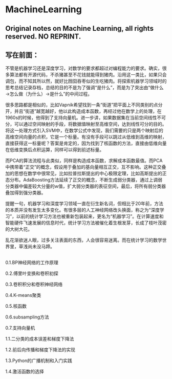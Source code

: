 # MachineLearning
## Original notes on Machine Learning, all rights reserved. NO REPRINT.

## 写在前面：

不管是机器学习还是深度学习，对数学的要求都超过对编程能力的要求。确实，很多算法都有开源代码，不杀猪甚至不花钱就能得到猪肉。沿用这一类比，如果只会调包，而不知其所以然，就好比囫囵吞枣似的生吃猪肉。将探索机器学习领域时的思考总结记录存档，总结的目的不是为了强调“是什么”，而是为了突出由“做什么→怎么做（为什么）→是什么”的中间过程。

很多思路都是相似的，比如Vapnik希望找到一条“街道”把平面上不同类别的点分开，并且“街道”越宽越好，他以此构造成本函数，再经过他在数学上的处理，在1960s的时候，他得到了支持向量机。进一步讲，如果数据集在当前空间线性不可分，可以通过空间映射的手段，将数据值映射至高维空间，达到线性可分的目的。将这一处理方式引入SVM中，在数学公式中发现，我们需要的只是两个映射后的高维空间向量的点积，它是一个标量。有没有手段可以跳过从低维到高维的映射，直接获得这一标量呢？答案是肯定的，因为找到了核函数的方法，直接由低维向量在低维变换后点积运算，同样可以得到前述标量。

而PCA的算法流程与此类似，同样是构造成本函数，求解成本函数最值。而PCA中携带着“正交”的概念，假设用于叠加的基向量相互正交，互不影响。这种正交叠加的思想在数学中很常见，比如拉普拉斯提出的中心极限定理，比如高斯提出的正态分布。AdaBoosting方法延续了正交的概念，不断生成弱分类器，通过上调弱分类器中偏差较大分量的w值，扩大弱分类器的表征空间，最后，将所有弱分类器叠加得到强分类器。

提醒一句，机器学习和深度学习领域一直在衍生新名词，但相比于20年前，方法的本质并没有发生太多变化。有很多层的人工神经网络改头换面，称之为“深度学习”，以前的统计学习方法也被重新包装起来，更名为“机器学习”。在计算速度和智能硬件飞速发展的信息时代，统计学习方法被催化着生根发芽，长成了枝叶茂密的大树大花。

乱花渐欲迷人眼，过多关注表面的东西，人会很容易迷离。而在统计学习的数学世界里，草浅尚未没马蹄。
## 
0.1.BP神经网络的工作原理

0.2.傅里叶变换和卷积初探

0.3.卷积积分和卷积神经网络

0.4.K-means聚类

0.5.核函数

0.6.subsampling方法

0.7.支持向量机

1.1.二分类的成本误差和梯度下降法

1.2.前后向传播和梯度下降法的实现

1.3.Python的广播机制和入门实践

1.4.激活函数的选择
